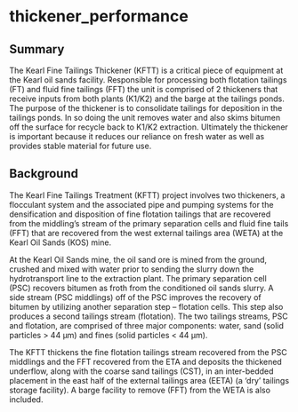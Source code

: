 # thickener_performance

## Summary
The Kearl Fine Tailings Thickener (KFTT) is a critical piece of equipment at the Kearl oil sands facility.  Responsible for processing both flotation tailings (FT) and fluid fine tailings (FFT) the unit is comprised of 2 thickeners that receive inputs from both plants (K1/K2) and the barge at the tailings ponds.  The purpose of the thickener is to consolidate tailings for deposition in the tailings ponds.  In so doing the unit removes water and also skims bitumen off the surface for recycle back to K1/K2 extraction.  Ultimately the thickener is important because it reduces our reliance on fresh water as well as provides stable material for future use.

## Background
The Kearl Fine Tailings Treatment (KFTT) project involves two thickeners, a flocculant system and the associated pipe and pumping systems for the densification and disposition of fine flotation tailings that are recovered from the middling’s stream of the primary separation cells and fluid fine tails (FFT) that are recovered from the west external tailings area (WETA) at the Kearl Oil Sands (KOS) mine. 

At the Kearl Oil Sands mine, the oil sand ore is mined from the ground, crushed and mixed with water prior to sending the slurry down the hydrotransport line to the extraction plant.  The primary separation cell (PSC) recovers bitumen as froth from the conditioned oil sands slurry.  A side stream (PSC middlings) off of the PSC improves the recovery of bitumen by utilizing another separation step – flotation cells. This step also produces a second tailings stream (flotation). The two tailings streams, PSC and flotation, are comprised of three major components: water, sand (solid particles > 44 μm) and fines (solid particles < 44 μm).  

The KFTT thickens the fine flotation tailings stream recovered from the PSC middlings and the FFT recovered from the ETA and deposits the thickened underflow, along with the coarse sand tailings (CST), in an inter-bedded placement in the east half of the external tailings area (EETA) (a ‘dry’ tailings storage facility).  A barge facility to remove (FFT) from the WETA is also included.

